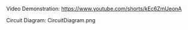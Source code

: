 Video Demonstration:
https://www.youtube.com/shorts/kEc6ZmUeonA

Circuit Diagram:
CircuitDiagram.png
